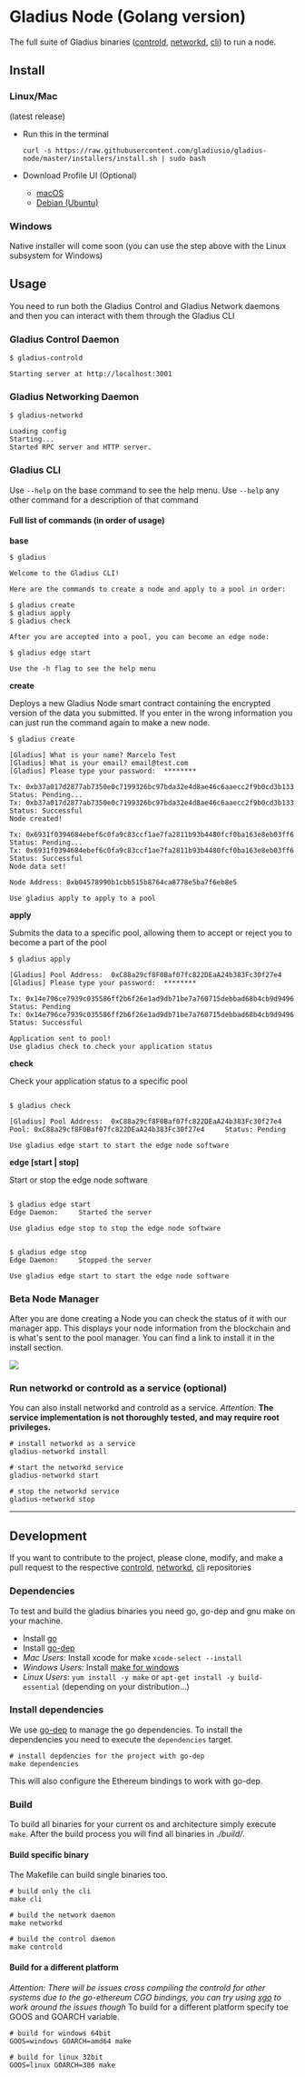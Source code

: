 # Gladius Node (Golang version)

The full suite of Gladius binaries ([controld](https://github.com/gladiusio/gladius-control-daemon), [networkd](https://github.com/gladiusio/gladius-networkd), [cli](https://github.com/gladiusio/gladius-cli)) to run a node.
## Install

### Linux/Mac

(latest release)

- Run this in the terminal

  `curl -s https://raw.githubusercontent.com/gladiusio/gladius-node/master/installers/install.sh | sudo bash`

- Download Profile UI (Optional)
  - [macOS](https://github.com/gladiusio/gladius-node/releases/download/0.2.0/Gladius-darwin-x64.zip)
  - [Debian (Ubuntu)](https://github.com/gladiusio/gladius-node/releases/download/0.2.0/Gladius_Manager_1.0.0_amd64.deb)


### Windows
Native installer will come soon (you can use the step above with the Linux subsystem for Windows)

## Usage

You need to run both the Gladius Control and Gladius Network daemons and then you can interact with them through the Gladius CLI


### Gladius Control Daemon
```
$ gladius-controld

Starting server at http://localhost:3001
```

### Gladius Networking Daemon
```
$ gladius-networkd

Loading config
Starting...
Started RPC server and HTTP server.
```

### Gladius CLI

Use `--help` on the base command to see the help menu. Use `--help` any other command for a description of that command

#### Full list of commands (in order of usage)

**base**
```
$ gladius

Welcome to the Gladius CLI!

Here are the commands to create a node and apply to a pool in order:

$ gladius create
$ gladius apply
$ gladius check

After you are accepted into a pool, you can become an edge node:

$ gladius edge start

Use the -h flag to see the help menu
```

**create**

Deploys a new Gladius Node smart contract containing the encrypted version of the data you submitted. If you enter in the wrong information you can just run the command again to make a new node.
```
$ gladius create

[Gladius] What is your name? Marcelo Test
[Gladius] What is your email? email@test.com
[Gladius] Please type your password:  ********

Tx: 0xb37a017d2877ab7350e0c7199326bc97bda32e4d8ae46c6aaecc2f9b0cd3b133	 Status: Pending...
Tx: 0xb37a017d2877ab7350e0c7199326bc97bda32e4d8ae46c6aaecc2f9b0cd3b133	 Status: Successful
Node created!

Tx: 0x6931f0394684ebef6c0fa9c83ccf1ae7fa2811b93b4480fcf0ba163e8eb03ff6	 Status: Pending...
Tx: 0x6931f0394684ebef6c0fa9c83ccf1ae7fa2811b93b4480fcf0ba163e8eb03ff6	 Status: Successful
Node data set!

Node Address: 0xb04578990b1cbb515b8764ca8778e5ba7f6eb8e5

Use gladius apply to apply to a pool
```

**apply**

Submits the data to a specific pool, allowing them to accept or reject you to become a part of the pool
```
$ gladius apply

[Gladius] Pool Address:  0xC88a29cf8F0Baf07fc822DEaA24b383Fc30f27e4
[Gladius] Please type your password:  ********

Tx: 0x14e796ce7939c035586ff2b6f26e1ad9db71be7a760715debbad68b4cb9d9496	 Status: Pending
Tx: 0x14e796ce7939c035586ff2b6f26e1ad9db71be7a760715debbad68b4cb9d9496	 Status: Successful

Application sent to pool!
Use gladius check to check your application status
```

**check**

Check your application status to a specific pool
```

$ gladius check

[Gladius] Pool Address:  0xC88a29cf8F0Baf07fc822DEaA24b383Fc30f27e4
Pool: 0xC88a29cf8F0Baf07fc822DEaA24b383Fc30f27e4	 Status: Pending

Use gladius edge start to start the edge node software
```

**edge [start | stop]**

Start or stop the edge node software
```

$ gladius edge start
Edge Daemon:	 Started the server

Use gladius edge stop to stop the edge node software
```

```

$ gladius edge stop
Edge Daemon:	 Stopped the server

Use gladius edge start to start the edge node software
```

### Beta Node Manager
After you are done creating a Node you can check the status of it with our manager app. This displays your node information from the blockchain and is what's sent to the pool manager. You can find a link to install it in the install section.



![](https://i.imgur.com/cKl4vZ1.png)

### Run networkd or controld as a service (optional)
You can also install networkd and controld as a service.
*Attention:* **The service implementation is not thoroughly tested, and may require root privileges.**
```shell
# install networkd as a service
gladius-networkd install

# start the networkd service
gladius-networkd start

# stop the networkd service
gladius-networkd stop
```

---

## Development
If you want to contribute to the project, please clone, modify, and make a pull request to the respective [controld](https://github.com/gladiusio/gladius-control-daemon), [networkd](https://github.com/gladiusio/gladius-networkd), [cli](https://github.com/gladiusio/gladius-cli) repositories
### Dependencies
To test and build the gladius binaries you need go, go-dep and gnu make on your machine.

- Install [go](https://golang.org/doc/install)
- Install [go-dep](https://golang.github.io/dep/docs/installation.html)
- *Mac Users:* Install xcode for make `xcode-select --install`
- *Windows Users:* Install [make for windows](http://gnuwin32.sourceforge.net/packages/make.htm)
- *Linux Users*: `yum install -y make` or `apt-get install -y build-essential` (depending on your distribution...) 

### Install dependencies
We use [go-dep](https://golang.github.io/dep/docs/installation.html) to manage the go dependencies.
To install the dependencies you need to execute the `dependencies` target.

```shell
# install depdencies for the project with go-dep
make dependencies
```
This will also configure the Ethereum bindings to work with go-dep.

### Build
To build all binaries for your current os and architecture simply execute `make`.
After the build process you will find all binaries in *./build/*.

#### Build specific binary
The Makefile can build single binaries too.
```shell
# build only the cli
make cli

# build the network daemon
make networkd

# build the control daemon
make controld
```

#### Build for a different platform
*Attention: There will be issues cross compiling the controld for other systems due to the go-ethereum CGO bindings, you can try using [xgo](https://github.com/karalabe/xgo) to work around the issues though*
To build for a different platform specify toe GOOS and GOARCH variable.
```shell
# build for windows 64bit
GOOS=windows GOARCH=amd64 make

# build for linux 32bit
GOOS=linux GOARCH=386 make
```
